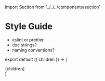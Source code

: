 import Section from '../../../components/section'

# Style Guide

- eslint or prettier
- doc strings?
- naming conventions?

export default ({ children }) => (
  <Section name='style-guide'>{children}</Section>
)
